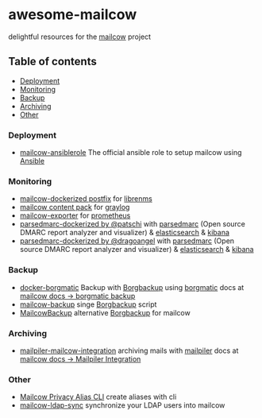 # awesome-mailcow
delightful resources for the [mailcow](https://mailcow.email/) project

## Table of contents
- [Deployment](#deployment)
- [Monitoring](#monitoring)
- [Backup](#backup)
- [Archiving](#archiving)
- [Other](#other)

### Deployment
- [mailcow-ansiblerole](https://github.com/mailcow/mailcow-ansiblerole) The official ansible role to setup mailcow using [Ansible](https://www.ansible.com/)

### Monitoring
- [mailcow-dockerized postfix](https://docs.librenms.org/Extensions/Applications/#mailcow-dockerized-postfix) for [librenms](https://www.librenms.org/)
- [mailcow content pack](https://marketplace.graylog.org/addons/54cc459f-ddf4-4034-bd5c-a7008183b338) for [graylog](https://www.graylog.org/)
- [mailcow-exporter](https://github.com/j6s/mailcow-exporter) for [prometheus](https://prometheus.io/)
- [parsedmarc-dockerized by @patschi](https://github.com/patschi/parsedmarc-dockerized) with [parsedmarc](https://domainaware.github.io/parsedmarc/) (Open source DMARC report analyzer and visualizer) & [elasticsearch](https://www.elastic.co/en/elasticsearch/) & [kibana](https://www.elastic.co/en/kibana/)
- [parsedmarc-dockerized by @dragoangel](https://github.com/dragoangel/parsedmarc-dockerized) with [parsedmarc](https://domainaware.github.io/parsedmarc/) (Open source DMARC report analyzer and visualizer) & [elasticsearch](https://www.elastic.co/en/elasticsearch/) & [kibana](https://www.elastic.co/en/kibana/)

### Backup
- [docker-borgmatic](https://github.com/b3vis/docker-borgmatic) Backup with [Borgbackup](https://github.com/borgbackup) using [borgmatic](https://github.com/witten/borgmatic) docs at [mailcow docs -> borgmatic backup](https://mailcow.github.io/mailcow-dockerized-docs/third_party-borgmatic/)
- [mailcow-backup](https://github.com/rescaled/mailcow-backup-borg) singe [Borgbackup](https://github.com/borgbackup) script
- [MailcowBackup](https://github.com/asifbacchus/MailcowBackup) alternative [Borgbackup](https://github.com/borgbackup) for mailcow

### Archiving
- [mailpiler-mailcow-integration](https://github.com/patschi/mailpiler-mailcow-integration) archiving mails with [mailpiler](https://www.mailpiler.org/) docs at [mailcow docs -> Mailpiler Integration](https://mailcow.github.io/mailcow-dockerized-docs/u_e-mailpiler-integration/)

### Other
- [Mailcow Privacy Alias CLI](https://github.com/schemen/privacycow) create aliases with cli
- [mailcow-ldap-sync](https://github.com/myOmikron/mailcow-ldap-sync) synchronize your LDAP users into mailcow

